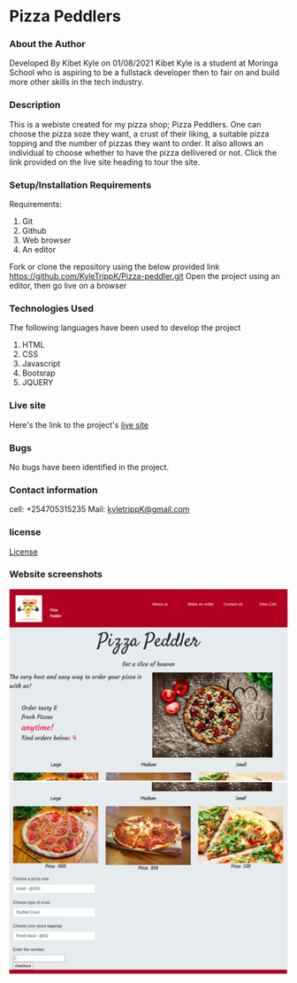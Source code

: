 # Pizza Peddlers
### About the Author
 Developed By Kibet Kyle on 01/08/2021
Kibet Kyle is a student at Moringa School who  is aspiring to be a fullstack developer then to fair on and build more other skills in the tech industry. 
### Description
This is a webiste created for my pizza shop; Pizza Peddlers. One can choose the pizza soze they want, a crust of their liking, a suitable pizza topping and the number of pizzas they want to order. It also allows an individual to choose whether to have the pizza dellivered or not. Click the link provided on the live site heading to tour the site.
### Setup/Installation Requirements
Requirements:
    <ol>
        <li>Git</li>
        <li>Github</li>
        <li>Web browser</li>
        <li>An editor</li>
    </ol>
    Fork or clone the repository using the below provided link</BR>
    https://github.com/KyleTrippK/Pizza-peddler.git
    Open the project using an editor, then go live on a browser
### Technologies Used
The following languages have been used to develop the project
    <ol>
        <li>HTML</li>
        <li>CSS</li>
        <li>Javascript</li>
        <li>Bootsrap</li>
        <li>JQUERY</li>
    </ol>

### Live site
Here's the link to the project's [live site]()

### Bugs
No bugs have been identified in the project.

### Contact information
cell:  +254705315235 
Mail: kyletrippK@gmail.com

### license
[License](./license)
### Website screenshots
![First screenshot](./Assets/pizzapeddlers1.png)
![Second screenshot](./Assets/pizzapeddler2.png)